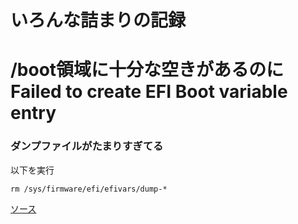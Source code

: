 # いろんな詰まりの記録

# /boot領域に十分な空きがあるのに Failed to create EFI Boot variable entry

### ダンプファイルがたまりすぎてる
以下を実行

`rm /sys/firmware/efi/efivars/dump-*`

[ソース](https://bbs.archlinux.org/viewtopic.php?id=182978#:~:text=23ua-,try%20%22rm%20%2Fsys%2Ffirmware%2Fefi%2Fefivars%2Fdump-*%22%20as%20root%20and%20reboot%20and%20try%20gummiboot%20install%20again.,-AUR)

